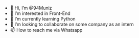 - 👋 Hi, I’m @94Muniz
- 👀 I’m interested in Front-End
- 🌱 I’m currently learning Python
- 💞️ I’m looking to collaborate on some company as an intern
- 📫 How to reach me via Whatsapp

<!---
94Muniz/94Muniz is a ✨ special ✨ repository because its `README.md` (this file) appears on your GitHub profile.
You can click the Preview link to take a look at your changes.
--->

